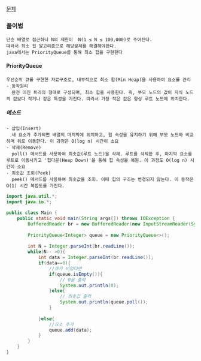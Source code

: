[문제](https://www.acmicpc.net/problem/1927)

### 풀이법
    단순 배열로 접근하니 N의 제한이  N(1 ≤ N ≤ 100,000)로 주어진다. 
    따라서 최소 힙 알고리즘으로 해당문제를 해결해야한다.
    java에서는 PriorityQueue를 통해 최소 힙을 구현한다
#### PriorityQueue
    우선순위 큐를 구현한 자료구조로, 내부적으로 최소 힙(Min Heap)을 사용하여 요소를 관리 
    - 동작원리
      완전 이진 트리의 형태로 구성되며, 최소 힙을 사용한다. 즉, 부모 노드의 값이 자식 노드의 값보다 작거나 같은 특성을 가진다. 따라서 가장 작은 값은 항상 루트 노드에 위치한다.

##### 메소드
    - 삽입(Insert)
      새 요소가 추가되면 배열의 마지막에 위치하고, 힙 속성을 유지하기 위해 부모 노드와 비교하며 위로 이동한다. 이 과정은 O(log n) 시간이 소요
    - 삭제(Remove)
      poll() 메서드를 사용하여 최솟값(루트 노드)을 삭제. 루트를 삭제한 후, 마지막 요소를 루트로 이동시키고 '힙다운(Heap Down)'을 통해 힙 속성을 복원. 이 과정도 O(log n) 시간이 소요
    - 최솟값 조회(Peek)
      peek() 메서드를 사용하여 최솟값을 조회. 이때 힙의 구조는 변경되지 않는다. 이 동작은 O(1) 시간 복잡도를 가진다.


``` java
import java.util.*;
import java.io.*;

public class Main {
    public static void main(String args[]) throws IOException {
        BufferedReader br = new BufferedReader(new InputStreamReader(System.in));
        
        PriorityQueue<Integer> queue = new PriorityQueue<>();
        
        int N = Integer.parseInt(br.readLine());
        while(N-- >0){
            int data = Integer.parseInt(br.readLine());
            if(data==0){
                //큐가 비었다면
                if(queue.isEmpty()){
                    // 0을 출력
                    System.out.println(0);
                }else{
                    // 최솟값 출력
                    System.out.println(queue.poll());
                }
                
            }else{
                //요소 추가
                queue.add(data);
            }
        }
    }
}
```
